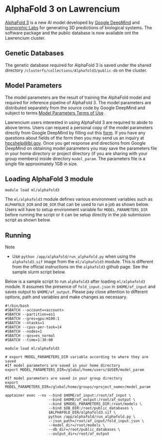 # AlphaFold 3 on Lawrencium

[AlphaFold 3](https://github.com/google-deepmind/alphafold3.git) is a new AI model developed by [Google DeepMind](https://deepmind.google/) and [Isomorphic Labs](https://www.isomorphiclabs.com/) for generating 3D predictions of biological systems. The software package and the public database is now available ont the Lawrencium cluster.

## Genetic Databases

The genetic database required for AlphaFold 3 is saved under the shared directory `/clusterfs/collections/Alphafold3/public-db` on the cluster.

## Model Parameters

The model parameters are the result of training the AlphaFold model and required for inference pipeline of AlphaFold 3. The model parameters are distributed separately from the source code by Google DeepMind and subject to terms [Model Parameters Terms of Use](https://github.com/google-deepmind/alphafold3/blob/v3.0.0/WEIGHTS_TERMS_OF_USE.md) .

Lawrencium users interested in using AlphaFold 3 are required to abide to above terms. Users can request a personal copy of the model parameters directly from Google DeepMind by filling out this [form](https://forms.gle/svvpY4u2jsHEwWYS6). If you have any questions about fields of the form then you may send us an inquiry at [hpcshelp@lbl.gov](mailto:hpcshelp@lbl.gov). Once you get response and directions from Google DeepMind on obtaining model parameters you may save the parameters file in your home directory or project directory (if you are sharing with your group members) inside directory `model_param`. The parameters file is a single file approximately 1GB in size.

## Loading AlphaFold 3 module

```
module load ml/alphafold3

```

The `ml/alphafold3` module defines various environment variables such as `ALPHAFOLD_DIR` and `DB_DIR` that can be used to run a job as shown below. Users will have to setup environment variable for `MODEL_PARAMETERS_DIR` before running the script or it can be setup directly in the job submission script as shown below.

## Running

Note

- Use `python /app/alphafold/run_alphafold.py` when using the `alphafold3.sif` image from the `ml/alphafold3` module. This is different from the official instructions on the `alphafold3` github page. See the sample slurm script below.

Below is a sample script to run `alphafold3` after loading `ml/alphafold3` module. It assumes the presence of `fold_input.json` in `$HOME/af_input` and saves output to `$HOME/af_output`. Please pay close attention to different options, path and variables and make changes as necessary.

```
#!/bin/bash
#SBATCH --account=<account>
#SBATCH --partition=es1
#SBATCH --gres=gpu:H100:1
#SBATCH --ntasks=1
#SBATCH --cpus-per-task=14
#SBATCH --nodes=1
#SBATCH --qos=es_normal
#SBATCH --time=1:30:00

module load ml/alphafold3

# export MODEL_PARAMETERS_DIR variable according to where they are saved
#If model parameters are saved in your home directory
export MODEL_PARAMETERS_DIR=/global/home/users/$USER/model_param

#If model parameters are saved in your group directory
export MODEL_PARAMETERS_DIR=/global/home/groups/<project_name>/model_param

apptainer exec --nv --bind $HOME/af_input:/root/af_input \
                    --bind $HOME/af_output:/root/af_output \
                    --bind $MODEL_PARAMETERS_DIR:/root/models \
                    --bind $DB_DIR:/root/public_databases \
                    $ALPHAFOLD_DIR/alphafold3.sif \
                    python /app/alphafold/run_alphafold.py \
                    --json_path=/root/af_input/fold_input.json \
                    --model_dir=/root/models \
                    --db_dir=/root/public_databases \
                    --output_dir=/root/af_output

```
